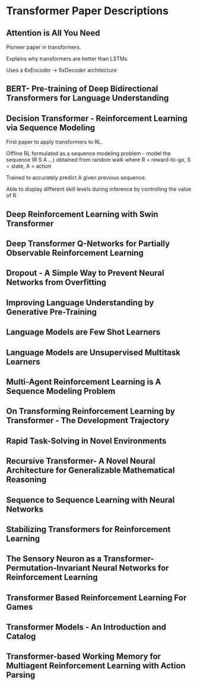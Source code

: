 # Transformer Paper Descriptions
## Attention is All You Need
Pioneer paper in transformers. 

Explains why transformers are better than LSTMs

Uses a 6xEncoder -> 6xDecoder architecture
## BERT- Pre-training of Deep Bidirectional Transformers for Language Understanding
## Decision Transformer - Reinforcement Learning via Sequence Modeling
First paper to apply transformers to RL. 

Offline RL formulated as a sequence modeling problem - model the sequence (R S A ...) obtained from random walk where R = reward-to-go, S = state, A = action

Trained to accurately predict A given previous sequence.

Able to display different skill levels during inference by controlling the value of R
## Deep Reinforcement Learning with Swin Transformer
## Deep Transformer Q-Networks for Partially Observable Reinforcement Learning
## Dropout - A Simple Way to Prevent Neural Networks from Overfitting
## Improving Language Understanding by Generative Pre-Training
## Language Models are Few Shot Learners
## Language Models are Unsupervised Multitask Learners
## Multi-Agent Reinforcement Learning is A Sequence Modeling Problem
## On Transforming Reinforcement Learning by Transformer - The Development Trajectory
## Rapid Task-Solving in Novel Environments
## Recursive Transformer- A Novel Neural Architecture for Generalizable Mathematical Reasoning
## Sequence to Sequence Learning with Neural Networks
## Stabilizing Transformers for Reinforcement Learning
## The Sensory Neuron as a Transformer- Permutation-Invariant Neural Networks for Reinforcement Learning
## Transformer Based Reinforcement Learning For Games
## Transformer Models - An Introduction and Catalog
## Transformer-based Working Memory for Multiagent Reinforcement Learning with Action Parsing
